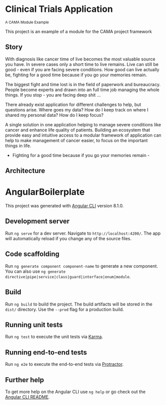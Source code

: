 
# Clinical Trials Application
<sup>A CAMA Module Example</sup>

This project is an example of a module for the CAMA project framework

## Story
With diagnosis like cancer time of live becomes the most valuable source you have. In severe cases only a short time to live remains.
Live can still be good - even if you are facing severe conditions.
How good can live actually be, fighting for a good time because if you go your memories remain.
 
The biggest fight and time lost is in the field of paperwork and bureaucracy. People become experts and drawn into an full time job managing the whole things.
If you stop - you are facing deep shit ...
 
There already exist application for different challenges to help, but questions arise. 
Where goes my data? 
How do I keep track on where I shared my personal data? 
How do I keep focus?
 
A single solution in one application helping to manage severe conditions like cancer and enhance life quality of patients. Building an ecosystem that provide easy and intuitive access to a modular framework of application can help to make management of cancer easier, to focus on the important things in life. 
 
- Fighting for a good time because if you go your memories remain - 

## Architecture

# AngularBoilerplate

This project was generated with [Angular CLI](https://github.com/angular/angular-cli) version 8.1.0.

## Development server

Run `ng serve` for a dev server. Navigate to `http://localhost:4200/`. The app will automatically reload if you change any of the source files.

## Code scaffolding

Run `ng generate component component-name` to generate a new component. You can also use `ng generate directive|pipe|service|class|guard|interface|enum|module`.

## Build

Run `ng build` to build the project. The build artifacts will be stored in the `dist/` directory. Use the `--prod` flag for a production build.

## Running unit tests

Run `ng test` to execute the unit tests via [Karma](https://karma-runner.github.io).

## Running end-to-end tests

Run `ng e2e` to execute the end-to-end tests via [Protractor](http://www.protractortest.org/).

## Further help

To get more help on the Angular CLI use `ng help` or go check out the [Angular CLI README](https://github.com/angular/angular-cli/blob/master/README.md).

